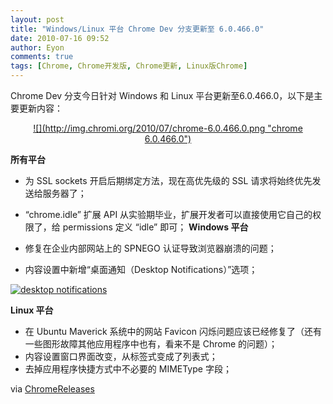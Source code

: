```yaml
---
layout: post
title: "Windows/Linux 平台 Chrome Dev 分支更新至 6.0.466.0"
date: 2010-07-16 09:52
author: Eyon
comments: true
tags: [Chrome, Chrome开发版, Chrome更新, Linux版Chrome]
---
```

Chrome Dev 分支今日针对 Windows 和 Linux 平台更新至6.0.466.0，以下是主要更新内容：
<p style="text-align: center;"><a href="http://img.chromi.org/2010/07/chrome-6.0.466.0.png">![](http://img.chromi.org/2010/07/chrome-6.0.466.0.png "chrome 6.0.466.0")</a>

**所有平台**


*   为 SSL sockets 开启后期绑定方法，现在高优先级的 SSL 请求将始终优先发送给服务器了；
*   “chrome.idle” 扩展 API 从实验期毕业，扩展开发者可以直接使用它自己的权限了，给 permissions 定义 “idle” 即可；
**Windows 平台**


*   修复在企业内部网站上的 SPNEGO 认证导致浏览器崩溃的问题；
*   内容设置中新增“桌面通知（Desktop Notifications）”选项；

<a href="http://img.chromi.org/2010/07/desktop-notifications.png">![](http://img.chromi.org/2010/07/desktop-notifications.png "desktop notifications")</a>

**Linux 平台**


*   在 Ubuntu Maverick 系统中的网站 Favicon 闪烁问题应该已经修复了（还有一些图形故障其他应用程序中也有，看来不是 Chrome 的问题）；
*   内容设置窗口界面改变，从标签式变成了列表式；
*   去掉应用程序快捷方式中不必要的 MIMEType 字段；

via [ChromeReleases](http://googlechromereleases.blogspot.com/2010/07/dev-channel-update_15.html)
